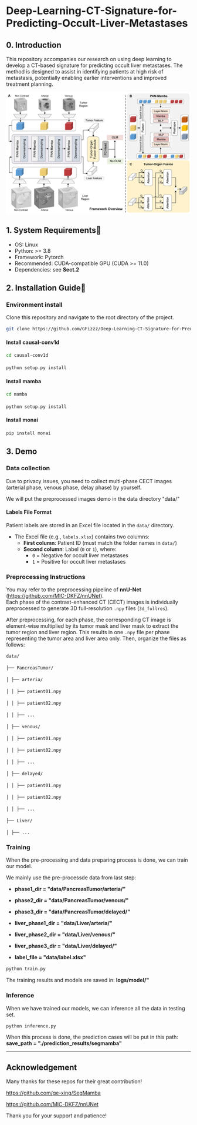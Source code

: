 # Deep-Learning-CT-Signature-for-Predicting-Occult-Liver-Metastases

## 0. Introduction

This repository accompanies our research on using deep learning to develop a CT-based signature for predicting occult liver metastases. The method is designed to assist in identifying patients at high risk of metastasis, potentially enabling earlier interventions and improved treatment planning.

![Model Overview](images/our_framework.jpg)

## 1. System Requirements🔧

- OS: Linux
- Python: >= 3.8
- Framework: Pytorch
- Recommended: CUDA-compatible GPU (CUDA >= 11.0)
- Dependencies: see **Sect.2**

## 2. Installation Guide📅

### Environment install
Clone this repository and navigate to the root directory of the project.

```bash
git clone https://github.com/GFizzz/Deep-Learning-CT-Signature-for-Predicting-Occult-Liver-Metastases.git

```
#### Install causal-conv1d

```bash
cd causal-conv1d

python setup.py install
```

#### Install mamba

```bash
cd mamba

python setup.py install
```

#### Install monai 

```bash
pip install monai
```

## 3. Demo

### Data collection

Due to privacy issues, you need to collect multi-phase CECT images (arterial phase, venous phase, delay phase) by yourself.

We will put the preprocessed images demo in the data directory "data/"

#### Labels File Format

Patient labels are stored in an Excel file located in the `data/` directory.

- The Excel file (e.g., `labels.xlsx`) contains two columns:
  - **First column**: Patient ID (must match the folder names in `data/`)
  - **Second column**: Label (`0` or `1`), where:
    - `0` = Negative for occult liver metastases
    - `1` = Positive for occult liver metastases

### Preprocessing Instructions

You may refer to the preprocessing pipeline of **nnU-Net** (https://github.com/MIC-DKFZ/nnUNet).  
Each phase of the contrast-enhanced CT (CECT) images is individually preprocessed to generate 3D full-resolution `.npy` files (`3d_fullres`).

After preprocessing, for each phase, the corresponding CT image is element-wise multiplied by its tumor mask and liver mask to extract the tumor region and liver region. This results in one `.npy` file per phase representing the tumor area and liver area only.
Then, organize the files as follows:
```text
data/

├── PancreasTumor/

│ ├── arteria/

│ │ ├── patient01.npy

│ │ ├── patient02.npy

│ │ ├── ...

│ ├── venous/

│ │ ├── patient01.npy

│ │ ├── patient02.npy

│ │ ├── ...

│ ├── delayed/

│ │ ├── patient01.npy

│ │ ├── patient02.npy

│ │ ├── ...

├── Liver/

│ ├── ...
```
### Training 

When the pre-processing and data preparing process is done, we can train our model.

We mainly use the pre-processde data from last step: 

- **phase1_dir = "data/PancreasTumor/arteria/"**

- **phase2_dir = "data/PancreasTumor/venous/"**

- **phase3_dir = "data/PancreasTumor/delayed/"**

- **liver_phase1_dir = "data/Liver/arteria/"**

- **liver_phase2_dir = "data/Liver/venous/"**

- **liver_phase3_dir = "data/Liver/delayed/"**

- **label_file = "data/label.xlsx"**

```bash 
python train.py
```

The training results and models are saved in: **logs/model/"**




### Inference 

When we have trained our models, we can inference all the data in testing set.

```bash 
python inference.py
```

When this process is done, the prediction cases will be put in this path:
**save_path = "./prediction_results/segmamba"**


---
## Acknowledgement
Many thanks for these repos for their great contribution!

https://github.com/ge-xing/SegMamba 

https://github.com/MIC-DKFZ/nnUNet


Thank you for your support and patience!


